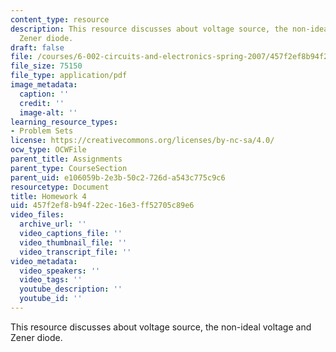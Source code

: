```yaml
---
content_type: resource
description: This resource discusses about voltage source, the non-ideal voltage and
  Zener diode.
draft: false
file: /courses/6-002-circuits-and-electronics-spring-2007/457f2ef8b94f22ec16e3ff52705c89e6_hw4.pdf
file_size: 75150
file_type: application/pdf
image_metadata:
  caption: ''
  credit: ''
  image-alt: ''
learning_resource_types:
- Problem Sets
license: https://creativecommons.org/licenses/by-nc-sa/4.0/
ocw_type: OCWFile
parent_title: Assignments
parent_type: CourseSection
parent_uid: e106059b-2e3b-50c2-726d-a543c775c9c6
resourcetype: Document
title: Homework 4
uid: 457f2ef8-b94f-22ec-16e3-ff52705c89e6
video_files:
  archive_url: ''
  video_captions_file: ''
  video_thumbnail_file: ''
  video_transcript_file: ''
video_metadata:
  video_speakers: ''
  video_tags: ''
  youtube_description: ''
  youtube_id: ''
---
```

This resource discusses about voltage source, the non-ideal voltage and Zener diode.